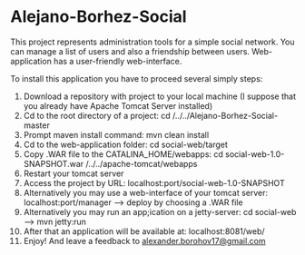 # Alejano-Borhez-Social
This project represents administration tools for a simple social network.
You can manage a list of users and also a friendship between users.
Web-application has a user-friendly web-interface.

To install this application you have to proceed several simply steps:

1. Download a repository with project to your local machine 
   (I suppose that you already have Apache Tomcat Server installed)
2. Cd to the root directory of a project: cd /../../Alejano-Borhez-Social-master
3. Prompt maven install command: mvn clean install
4. Cd to the web-application folder: cd social-web/target
5. Copy .WAR file to the CATALINA_HOME/webapps: cd social-web-1.0-SNAPSHOT.war /../../apache-tomcat/webapps
6. Restart your tomcat server
7. Access the project by URL: localhost:port/social-web-1.0-SNAPSHOT
8. Alternatively you may use a web-interface of your tomcat server: localhost:port/manager --> deploy by choosing a .WAR file
9. Alternatively you may run an app;ication on a jetty-server: cd social-web --> mvn jetty:run
10. After that an application will be available at: localhost:8081/web/
11. Enjoy! And leave a feedback to alexander.borohov17@gmail.com
